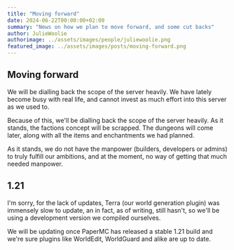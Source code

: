 ```yaml
---
title: "Moving forward"
date: 2024-06-22T00:00:00+02:00
summary: "News on how we plan to move forward, and some cut backs"
author: JulieWoolie
authorimage: ../assets/images/people/juliewoolie.png
featured_image: ../assets/images/posts/moving-forward.png
---
```


## Moving forward
We will be dialling back the scope of the server heavily. We have lately become
busy with real life, and cannot invest as much effort into this server as we 
used to.
  
Because of this, we'll be dialling back the scope of the server heavily. As it
stands, the factions concept will be scrapped. The dungeons will come later, 
along with all the items and enchantments we had planned.
  
As it stands, we do not have the manpower (builders, developers or admins) to
truly fulfill our ambitions, and at the moment, no way of getting that much 
needed manpower.

## 1.21
I'm sorry, for the lack of updates, Terra (our world generation plugin) was 
immensely slow to update, an in fact, as of writing, still hasn't, so we'll be 
using a development version we compiled ourselves.
  
We will be updating once PaperMC has released a stable 1.21 build and we're sure
plugins like WorldEdit, WorldGuard and alike are up to date.
